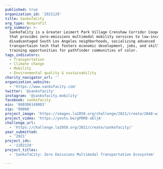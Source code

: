 ```yaml
---
published: true
organization_id: '2021129'
title: SankofaCity
org_type: Nonprofit
org_summary: >-
  SankofaCity is a Greater Leimert Park Village Crenshaw Corridor Cooperative
  that provides zero-emissions multimodal mobility services to low-income and
  disadvantaged South Los Angeles neighborhoods, socializing advanced
  transportaion tech that fosters economic development, jobs, and skills
  training opportunities for pathfinder communities of color.
tags_indicators:
  - Transportation
  - Climate change
  - Mobility
  - Environmental quality & sustainability
charity_navigator_url: ''
organization_website:
  - 'https://www.sankofacity.com'
twitter: '@sankofacity'
instagram: '@sankofacity.mobility'
facebook: sankofacity
ein: '880306149003'
zip: '90008'
project_image: 'https://images.la2050.org/challenge/2021/create/2048-wide/sankofacity.jpg'
project_video: 'https://youtu.be/gPRRD-aEljA'
challenge_url:
  - 'https://challenge.la2050.org/2021/create/sankofacity/'
year_submitted:
  - '2021'
project_ids:
  - '1202129'
project_titles:
  - 'SankofaCity: Zero Emissions Multimodal Transportation Ecosystem'

---
```

